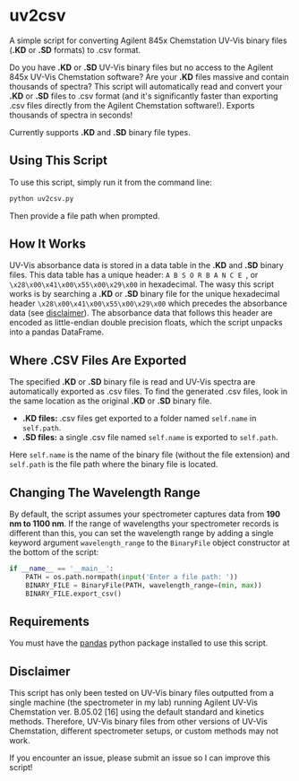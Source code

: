 # uv2csv
A simple script for converting Agilent 845x Chemstation UV-Vis binary files (**.KD** or **.SD** formats) to .csv format.

Do you have **.KD** or **.SD** UV-Vis binary files but no access to the Agilent 845x UV-Vis Chemstation software? Are your **.KD** files massive and contain thousands of spectra? This script will automatically read and convert your **.KD** or **.SD** files to .csv format (and it's significantly faster than exporting .csv files directly from the Agilent Chemstation software!). Exports thousands of spectra in seconds!

Currently supports **.KD** and **.SD** binary file types.

## Using This Script
To use this script, simply run it from the command line:

```sh
python uv2csv.py
```
Then provide a file path when prompted.

## How It Works
UV-Vis absorbance data is stored in a data table in the **.KD** and **.SD** binary files. This data table has a unique header: ``A B S O R B A N C E ``, or ``\x28\x00\x41\x00\x55\x00\x29\x00`` in hexadecimal. The wasy this script works is by searching a **.KD** or **.SD** binary file for the unique hexadecimal header ``\x28\x00\x41\x00\x55\x00\x29\x00`` which precedes the absorbance data (see [disclaimer](#disclaimer)). The absorbance data that follows this header are encoded as little-endian double precision floats, which the script unpacks into a pandas DataFrame.

## Where .CSV Files Are Exported
The specified **.KD** or **.SD** binary file is read and UV-Vis spectra are automatically exported as .csv files. To find the generated .csv files, look in the same location as the original **.KD** or **.SD** binary file.
- **.KD files:** .csv files get exported to a folder named ``self.name`` in ``self.path``. 
- **.SD files:** a single .csv file named ``self.name`` is exported to ``self.path``.

Here ``self.name`` is the name of the binary file (without the file extension) and ``self.path`` is the file path where the binary file is located.

## Changing The Wavelength Range
By default, the script assumes your spectrometer captures data from **190 nm to 1100 nm**. If the range of wavelengths your spectrometer records is different than this, you can set the wavelength range by adding a single keyword argument ``wavelength_range`` to the ``BinaryFile`` object constructor at the bottom of the script:

```python
if __name__ == '__main__':
    PATH = os.path.normpath(input('Enter a file path: '))
    BINARY_FILE = BinaryFile(PATH, wavelength_range=(min, max))
    BINARY_FILE.export_csv()

```

## Requirements
You must have the [pandas](https://pandas.pydata.org/) python package installed to use this script.

## Disclaimer
This script has only been tested on UV-Vis binary files outputted from a single machine (the spectrometer in my lab) running Agilent UV-Vis Chemstation ver. B.05.02 [16] using the default standard and kinetics methods. Therefore, UV-Vis binary files from other versions of UV-Vis Chemstation, different spectrometer setups, or custom methods may not work.

If you encounter an issue, please submit an issue so I can improve this script!
